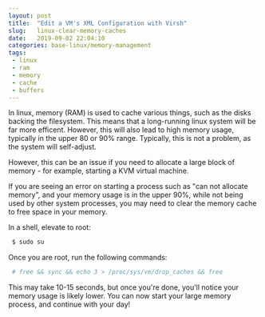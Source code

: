 ```yaml
---
layout: post
title:  "Edit a VM's XML Configuration with Virsh"
slug:   linux-clear-memory-caches
date:   2019-09-02 22:04:10
categories: base-linux/memory-management
tags: 
 - linux
 - ram
 - memory
 - cache
 - buffers
---
```


In linux, memory (RAM) is used to cache various things, such as the disks backing the filesystem. This means
that a long-running linux system will be far more efficent. However, this will also lead to high memory usage,
typically in the upper 80 or 90% range. Typically, this is not a problem, as the system will self-adjust.

However, this can be an issue if you need to allocate a large block of memory - for example, starting a KVM
virtual machine.

If you are seeing an error on starting a process such as "can not allocate memory", and your memory usage is 
in the upper 90%, while not being used by other system processes, you may need to clear the memory cache to free
space in your memory.


In a shell, elevate to root:

```bash
 $ sudo su
```

Once you are root, run the following commands:

```bash
 # free && sync && echo 3 > /proc/sys/vm/drop_caches && free
```

This may take 10-15 seconds, but once you're done, you'll notice your memory usage is likely lower. You can now start
your large memory process, and continue with your day!
